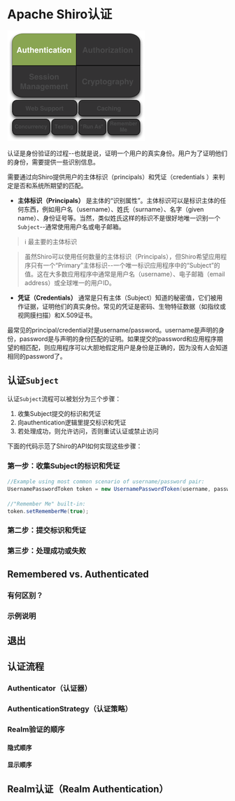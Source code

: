 # Apache Shiro认证

![Shiro Features Authentication](../assets/images/ShiroFeatures_Authentication.png)

认证是身份验证的过程--也就是说，证明一个用户的真实身份。用户为了证明他们的身份，需要提供一些识别信息。

需要通过向Shiro提供用户的主体标识（principals）和凭证（credentials ）来判定是否和系统所期望的匹配。

* **主体标识（Principals）** 是主体的“识别属性”。主体标识可以是标识主体的任何东西，例如用户名（username）、姓氏（surname）、名字（given name）、身份证号等。当然，类似姓氏这样的标识不是很好地唯一识别一个`Subject`--通常使用用户名或电子邮箱。

> :information_source: 最主要的主体标识

> 虽然Shiro可以使用任何数量的主体标识（Principals），但Shiro希望应用程序只有一个“Primary”主体标识--一个唯一标识应用程序中的“Subject”的值。这在大多数应用程序中通常是用户名（username）、电子邮箱（email address）或全球唯一的用户ID。

* **凭证（Credentials）** 通常是只有主体（Subject）知道的秘密值，它们被用作证据，证明他们的真实身份。常见的凭证是密码、生物特征数据（如指纹或视网膜扫描）和X.509证书。

最常见的principal/credential对是username/password。username是声明的身份，password是与声明的身份匹配的证明。如果提交的password和应用程序期望的相匹配，则应用程序可以大胆地假定用户是身份是正确的，因为没有人会知道相同的password了。

## 认证`Subject`

认证`Subject`流程可以被划分为三个步骤：

1. 收集Subject提交的标识和凭证
2. 向authentication逻辑里提交标识和凭证
3. 若处理成功，则允许访问，否则重试认证或禁止访问

下面的代码示范了Shiro的API如何实现这些步骤：

### 第一步：收集Subject的标识和凭证

```java
//Example using most common scenario of username/password pair:
UsernamePasswordToken token = new UsernamePasswordToken(username, password);

//"Remember Me" built-in:
token.setRememberMe(true);
```

### 第二步：提交标识和凭证

### 第三步：处理成功或失败

## Remembered vs. Authenticated

### 有何区别？

### 示例说明

## 退出

## 认证流程

### Authenticator（认证器）

### AuthenticationStrategy（认证策略）

### Realm验证的顺序

#### 隐式顺序

#### 显示顺序

## Realm认证（Realm Authentication）
